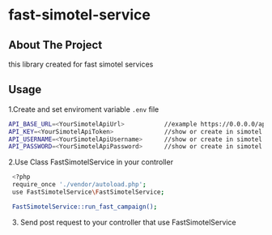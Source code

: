# fast-simotel-service



<!-- ABOUT THE PROJECT -->
## About The Project
this library created for fast simotel services



## Usage

1.Create and set enviroment variable `.env` file
```sh
API_BASE_URL=<YourSimotelApiUrl>           //example https://0.0.0.0/api/v3/autodialer/
API_KEY=<YourSimotelApiToken>              //show or create in simotel admin panel maintenance -> api accounts 
API_USERNAME=<YourSimotelApiUsername>      //show or create in simotel admin panel maintenance -> api accounts
API_PASSWORD=<YourSimotelApiPassword>      //show or create in simotel admin panel maintenance -> api accounts
```

2.Use Class FastSimotelService in your controller
   ```sh
    <?php
    require_once './vendor/autoload.php';
    use FastSimotelService\FastSimotelService;

    FastSimotelService::run_fast_campaign();
   ```
3. Send post request to your controller that use FastSimotelService
 
 
